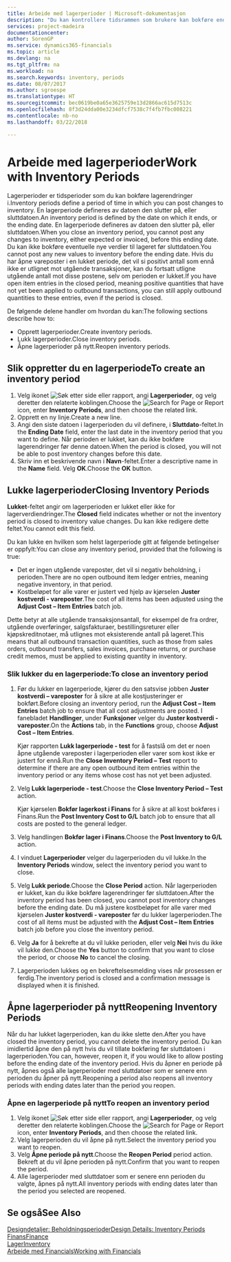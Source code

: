 ```yaml
---
title: Arbeide med lagerperioder | Microsoft-dokumentasjon
description: "Du kan kontrollere tidsrammen som brukere kan bokføre endringer i lageret, ved å definere lagerperioder."
services: project-madeira
documentationcenter: 
author: SorenGP
ms.service: dynamics365-financials
ms.topic: article
ms.devlang: na
ms.tgt_pltfrm: na
ms.workload: na
ms.search.keywords: inventory, periods
ms.date: 08/07/2017
ms.author: sgroespe
ms.translationtype: HT
ms.sourcegitcommit: bec0619be0a65e3625759e13d2866ac615d7513c
ms.openlocfilehash: 8f3d24dda00e3234dfcf7538c7f4fb7fbc008221
ms.contentlocale: nb-no
ms.lasthandoff: 03/22/2018

---
```

# <a name="work-with-inventory-periods"></a><span data-ttu-id="9ffbd-103">Arbeide med lagerperioder</span><span class="sxs-lookup"><span data-stu-id="9ffbd-103">Work with Inventory Periods</span></span>
<span data-ttu-id="9ffbd-104">Lagerperioder er tidsperioder som du kan bokføre lagerendringer i.</span><span class="sxs-lookup"><span data-stu-id="9ffbd-104">Inventory periods define a period of time in which you can post changes to inventory.</span></span> <span data-ttu-id="9ffbd-105">En lagerperiode defineres av datoen den slutter på, eller sluttdatoen.</span><span class="sxs-lookup"><span data-stu-id="9ffbd-105">An inventory period is defined by the date on which it ends, or the ending date.</span></span> <span data-ttu-id="9ffbd-106">En lagerperiode defineres av datoen den slutter på, eller sluttdatoen.</span><span class="sxs-lookup"><span data-stu-id="9ffbd-106">When you close an inventory period, you cannot post any changes to inventory, either expected or invoiced, before this ending date.</span></span> <span data-ttu-id="9ffbd-107">Du kan ikke bokføre eventuelle nye verdier til lageret før sluttdatoen.</span><span class="sxs-lookup"><span data-stu-id="9ffbd-107">You cannot post any new values to inventory before the ending date.</span></span> <span data-ttu-id="9ffbd-108">Hvis du har åpne vareposter i en lukket periode, det vil si positivt antall som ennå ikke er utlignet mot utgående transaksjoner, kan du fortsatt utligne utgående antall mot disse postene, selv om perioden er lukket.</span><span class="sxs-lookup"><span data-stu-id="9ffbd-108">If you have open item entries in the closed period, meaning positive quantities that have not yet been applied to outbound transactions, you can still apply outbound quantities to these entries, even if the period is closed.</span></span>  

<span data-ttu-id="9ffbd-109">De følgende delene handler om hvordan du kan:</span><span class="sxs-lookup"><span data-stu-id="9ffbd-109">The following sections describe how to:</span></span>  

* <span data-ttu-id="9ffbd-110">Opprett lagerperioder.</span><span class="sxs-lookup"><span data-stu-id="9ffbd-110">Create inventory periods.</span></span>  
* <span data-ttu-id="9ffbd-111">Lukk lagerperioder.</span><span class="sxs-lookup"><span data-stu-id="9ffbd-111">Close inventory periods.</span></span>  
* <span data-ttu-id="9ffbd-112">Åpne lagerperioder på nytt.</span><span class="sxs-lookup"><span data-stu-id="9ffbd-112">Reopen inventory periods.</span></span>  

## <a name="to-create-an-inventory-period"></a><span data-ttu-id="9ffbd-113">Slik oppretter du en lagerperiode</span><span class="sxs-lookup"><span data-stu-id="9ffbd-113">To create an inventory period</span></span>  
1. <span data-ttu-id="9ffbd-114">Velg ikonet ![Søk etter side eller rapport](media/ui-search/search_small.png "Søk etter side eller rapport"), angi **Lagerperioder**, og velg deretter den relaterte koblingen.</span><span class="sxs-lookup"><span data-stu-id="9ffbd-114">Choose the ![Search for Page or Report](media/ui-search/search_small.png "Search for Page or Report icon") icon, enter **Inventory Periods**, and then choose the related link.</span></span>  
2. <span data-ttu-id="9ffbd-115">Opprett en ny linje.</span><span class="sxs-lookup"><span data-stu-id="9ffbd-115">Create a new line.</span></span>  
3. <span data-ttu-id="9ffbd-116">Angi den siste datoen i lagerperioden du vil definere, i **Sluttdato**-feltet.</span><span class="sxs-lookup"><span data-stu-id="9ffbd-116">In the **Ending Date** field, enter the last date in the inventory period that you want to define.</span></span> <span data-ttu-id="9ffbd-117">Når perioden er lukket, kan du ikke bokføre lagerendringer før denne datoen.</span><span class="sxs-lookup"><span data-stu-id="9ffbd-117">When the period is closed, you will not be able to post inventory changes before this date.</span></span>  
4. <span data-ttu-id="9ffbd-118">Skriv inn et beskrivende navn i **Navn**-feltet.</span><span class="sxs-lookup"><span data-stu-id="9ffbd-118">Enter a descriptive name in the **Name** field.</span></span> <span data-ttu-id="9ffbd-119">Velg **OK**.</span><span class="sxs-lookup"><span data-stu-id="9ffbd-119">Choose the **OK** button.</span></span>  

## <a name="closing-inventory-periods"></a><span data-ttu-id="9ffbd-120">Lukke lagerperioder</span><span class="sxs-lookup"><span data-stu-id="9ffbd-120">Closing Inventory Periods</span></span>  
<span data-ttu-id="9ffbd-121">**Lukket**-feltet angir om lagerperioden er lukket eller ikke for lagerverdiendringer.</span><span class="sxs-lookup"><span data-stu-id="9ffbd-121">The **Closed** field indicates whether or not the inventory period is closed to inventory value changes.</span></span> <span data-ttu-id="9ffbd-122">Du kan ikke redigere dette feltet.</span><span class="sxs-lookup"><span data-stu-id="9ffbd-122">You cannot edit this field.</span></span>  

<span data-ttu-id="9ffbd-123">Du kan lukke en hvilken som helst lagerperiode gitt at følgende betingelser er oppfylt:</span><span class="sxs-lookup"><span data-stu-id="9ffbd-123">You can close any inventory period, provided that the following is true:</span></span>  

* <span data-ttu-id="9ffbd-124">Det er ingen utgående vareposter, det vil si negativ beholdning, i perioden.</span><span class="sxs-lookup"><span data-stu-id="9ffbd-124">There are no open outbound item ledger entries, meaning negative inventory, in that period.</span></span>  
* <span data-ttu-id="9ffbd-125">Kostbeløpet for alle varer er justert ved hjelp av kjørselen **Juster kostverdi - vareposter**.</span><span class="sxs-lookup"><span data-stu-id="9ffbd-125">The cost of all items has been adjusted using the **Adjust Cost – Item Entries** batch job.</span></span>  

<span data-ttu-id="9ffbd-126">Dette betyr at alle utgående transaksjonsantall, for eksempel de fra ordrer, utgående overføringer, salgsfakturaer, bestillingsreturer eller kjøpskreditnotaer, må utlignes mot eksisterende antall på lageret.</span><span class="sxs-lookup"><span data-stu-id="9ffbd-126">This means that all outbound transaction quantities, such as those from sales orders, outbound transfers, sales invoices, purchase returns, or purchase credit memos, must be applied to existing quantity in inventory.</span></span>  

### <a name="to-close-an-inventory-period"></a><span data-ttu-id="9ffbd-127">Slik lukker du en lagerperiode:</span><span class="sxs-lookup"><span data-stu-id="9ffbd-127">To close an inventory period</span></span>  
1. <span data-ttu-id="9ffbd-128">Før du lukker en lagerperiode, kjører du den satsvise jobben **Juster kostverdi – vareposter** for å sikre at alle kostjusteringer er bokført.</span><span class="sxs-lookup"><span data-stu-id="9ffbd-128">Before closing an inventory period, run the **Adjust Cost – Item Entries** batch job to ensure that all cost adjustments are posted.</span></span> <span data-ttu-id="9ffbd-129">I fanebladet **Handlinger**, under **Funksjoner** velger du **Juster kostverdi - vareposter**.</span><span class="sxs-lookup"><span data-stu-id="9ffbd-129">On the **Actions** tab, in the **Functions** group, choose **Adjust Cost – Item Entries**.</span></span>  

     <span data-ttu-id="9ffbd-130">Kjør rapporten **Lukk lagerperiode - test** for å fastslå om det er noen åpne utgående vareposter i lagerperioden eller varer som kost ikke er justert for ennå.</span><span class="sxs-lookup"><span data-stu-id="9ffbd-130">Run the **Close Inventory Period – Test** report to determine if there are any open outbound item entries within the inventory period or any items whose cost has not yet been adjusted.</span></span>  
2. <span data-ttu-id="9ffbd-131">Velg **Lukk lagerperiode - test**.</span><span class="sxs-lookup"><span data-stu-id="9ffbd-131">Choose the **Close Inventory Period – Test** action.</span></span>  

     <span data-ttu-id="9ffbd-132">Kjør kjørselen **Bokfør lagerkost i Finans** for å sikre at all kost bokføres i Finans.</span><span class="sxs-lookup"><span data-stu-id="9ffbd-132">Run the **Post Inventory Cost to G/L** batch job to ensure that all costs are posted to the general ledger.</span></span>  
3. <span data-ttu-id="9ffbd-133">Velg handlingen **Bokfør lager i Finans**.</span><span class="sxs-lookup"><span data-stu-id="9ffbd-133">Choose the **Post Inventory to G/L** action.</span></span>  
4. <span data-ttu-id="9ffbd-134">I vinduet **Lagerperioder** velger du lagerperioden du vil lukke.</span><span class="sxs-lookup"><span data-stu-id="9ffbd-134">In the **Inventory Periods** window, select the inventory period you want to close.</span></span>  
5. <span data-ttu-id="9ffbd-135">Velg **Lukk periode**.</span><span class="sxs-lookup"><span data-stu-id="9ffbd-135">Choose the **Close Period** action.</span></span> <span data-ttu-id="9ffbd-136">Når lagerperioden er lukket, kan du ikke bokføre lagerendringer før sluttdatoen.</span><span class="sxs-lookup"><span data-stu-id="9ffbd-136">After the inventory period has been closed, you cannot post inventory changes before the ending date.</span></span> <span data-ttu-id="9ffbd-137">Du må justere kostbeløpet for alle varer med kjørselen **Juster kostverdi - vareposter** før du lukker lagerperioden.</span><span class="sxs-lookup"><span data-stu-id="9ffbd-137">The cost of all items must be adjusted with the **Adjust Cost – Item Entries** batch job before you close the inventory period.</span></span>  
6. <span data-ttu-id="9ffbd-138">Velg **Ja** for å bekrefte at du vil lukke perioden, eller velg **Nei** hvis du ikke vil lukke den.</span><span class="sxs-lookup"><span data-stu-id="9ffbd-138">Choose the **Yes** button to confirm that you want to close the period, or choose **No** to cancel the closing.</span></span>  
7. <span data-ttu-id="9ffbd-139">Lagerperioden lukkes og en bekreftelsesmelding vises når prosessen er ferdig.</span><span class="sxs-lookup"><span data-stu-id="9ffbd-139">The inventory period is closed and a confirmation message is displayed when it is finished.</span></span>  

## <a name="reopening-inventory-periods"></a><span data-ttu-id="9ffbd-140">Åpne lagerperioder på nytt</span><span class="sxs-lookup"><span data-stu-id="9ffbd-140">Reopening Inventory Periods</span></span>  
<span data-ttu-id="9ffbd-141">Når du har lukket lagerperioden, kan du ikke slette den.</span><span class="sxs-lookup"><span data-stu-id="9ffbd-141">After you have closed the inventory period, you cannot delete the inventory period.</span></span> <span data-ttu-id="9ffbd-142">Du kan imidlertid åpne den på nytt hvis du vil tillate bokføring før sluttdatoen i lagerperioden.</span><span class="sxs-lookup"><span data-stu-id="9ffbd-142">You can, however, reopen it, if you would like to allow posting before the ending date of the inventory period.</span></span> <span data-ttu-id="9ffbd-143">Hvis du åpner en periode på nytt, åpnes også alle lagerperioder med sluttdatoer som er senere enn perioden du åpner på nytt.</span><span class="sxs-lookup"><span data-stu-id="9ffbd-143">Reopening a period also reopens all inventory periods with ending dates later than the period you reopen.</span></span>  

### <a name="to-reopen-an-inventory-period"></a><span data-ttu-id="9ffbd-144">Åpne en lagerperiode på nytt</span><span class="sxs-lookup"><span data-stu-id="9ffbd-144">To reopen an inventory period</span></span>  
1. <span data-ttu-id="9ffbd-145">Velg ikonet ![Søk etter side eller rapport](media/ui-search/search_small.png "Søk etter side eller rapport"), angi **Lagerperioder**, og velg deretter den relaterte koblingen.</span><span class="sxs-lookup"><span data-stu-id="9ffbd-145">Choose the ![Search for Page or Report](media/ui-search/search_small.png "Search for Page or Report icon") icon, enter **Inventory Periods**, and then choose the related link.</span></span>  
2. <span data-ttu-id="9ffbd-146">Velg lagerperioden du vil åpne på nytt.</span><span class="sxs-lookup"><span data-stu-id="9ffbd-146">Select the inventory period you want to reopen.</span></span>  
3. <span data-ttu-id="9ffbd-147">Velg **Åpne periode på nytt**.</span><span class="sxs-lookup"><span data-stu-id="9ffbd-147">Choose the **Reopen Period** period action.</span></span> <span data-ttu-id="9ffbd-148">Bekreft at du vil åpne perioden på nytt.</span><span class="sxs-lookup"><span data-stu-id="9ffbd-148">Confirm that you want to reopen the period.</span></span>  
4. <span data-ttu-id="9ffbd-149">Alle lagerperioder med sluttdatoer som er senere enn perioden du valgte, åpnes på nytt.</span><span class="sxs-lookup"><span data-stu-id="9ffbd-149">All inventory periods with ending dates later than the period you selected are reopened.</span></span>  

## <a name="see-also"></a><span data-ttu-id="9ffbd-150">Se også</span><span class="sxs-lookup"><span data-stu-id="9ffbd-150">See Also</span></span>  
[<span data-ttu-id="9ffbd-151">Designdetaljer: Beholdningsperioder</span><span class="sxs-lookup"><span data-stu-id="9ffbd-151">Design Details: Inventory Periods</span></span>](design-details-inventory-periods.md)  
[<span data-ttu-id="9ffbd-152">Finans</span><span class="sxs-lookup"><span data-stu-id="9ffbd-152">Finance</span></span>](finance.md)  
[<span data-ttu-id="9ffbd-153">Lager</span><span class="sxs-lookup"><span data-stu-id="9ffbd-153">Inventory</span></span>](inventory-manage-inventory.md)  
[<span data-ttu-id="9ffbd-154">Arbeide med Financials</span><span class="sxs-lookup"><span data-stu-id="9ffbd-154">Working with Financials</span></span>](ui-work-product.md)


